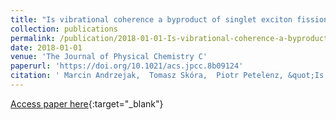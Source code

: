 ```yaml
---
title: "Is vibrational coherence a byproduct of singlet exciton fission?"
collection: publications
permalink: /publication/2018-01-01-Is-vibrational-coherence-a-byproduct-of-singlet-exciton-fission
date: 2018-01-01
venue: 'The Journal of Physical Chemistry C'
paperurl: 'https://doi.org/10.1021/acs.jpcc.8b09124'
citation: ' Marcin Andrzejak,  Tomasz Skóra,  Piotr Petelenz, &quot;Is vibrational coherence a byproduct of singlet exciton fission?.&quot; The Journal of Physical Chemistry C, 2018.'
---
```

[Access paper here](https://doi.org/10.1021/acs.jpcc.8b09124){:target="_blank"}
